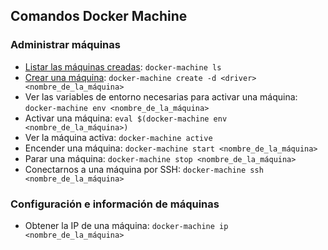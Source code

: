 ## Comandos Docker Machine

### Administrar máquinas
- [Listar las máquinas creadas](https://docs.docker.com/machine/reference/ls/): `docker-machine ls`
- [Crear una máquina](https://docs.docker.com/machine/reference/create/): `docker-machine create -d <driver> <nombre_de_la_máquina>`
- Ver las variables de entorno necesarias para activar una máquina: `docker-machine env <nombre_de_la_máquina>`
- Activar una máquina: `eval $(docker-machine env <nombre_de_la_máquina>)`
- Ver la máquina activa: `docker-machine active`
- Encender una máquina: `docker-machine start <nombre_de_la_máquina>`
- Parar una máquina: `docker-machine stop <nombre_de_la_máquina>`
- Conectarnos a una máquina por SSH: `docker-machine ssh <nombre_de_la_máquina>`

### Configuración e información de máquinas
- Obtener la IP de una máquina: `docker-machine ip <nombre_de_la_máquina>`
